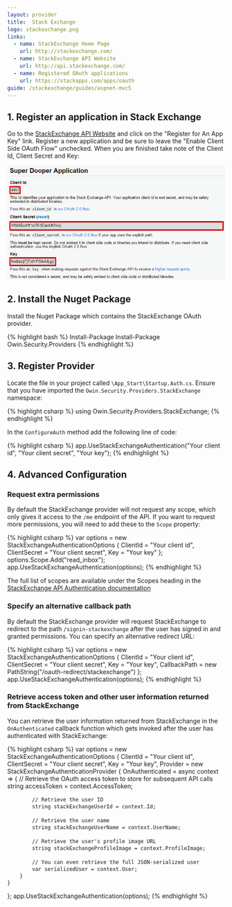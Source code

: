 ```yaml
---
layout: provider
title:  Stack Exchange
logo: stackexchange.png
links:
  - name: StackExchange Home Page
    url: http://stackexchange.com/
  - name: StackExchange API Website
    url: http://api.stackexchange.com/
  - name: Registered OAuth applications
    url: https://stackapps.com/apps/oauth
guide: /stackexchange/guides/aspnet-mvc5
---
```


## 1. Register an application in Stack Exchange

Go to the [StackExchange API Website](http://api.stackexchange.com/) and click on the "Register for An App Key" link. Register a new application and be sure to leave the "Enable Client Side OAuth Flow" unchecked. When you are finished take note of the Client Id, Client Secret and Key:

![](/images/stackexchange-keys.png)

## 2. Install the Nuget Package

Install the Nuget Package which contains the StackExchange OAuth provider.

{% highlight bash %}
Install-Package Install-Package Owin.Security.Providers
{% endhighlight %}

## 3. Register Provider
 
Locate the file in your project called `\App_Start\Startup.Auth.cs`. Ensure that you have imported the `Owin.Security.Providers.StackExchange` namespace:

{% highlight csharp %}
using Owin.Security.Providers.StackExchange;
{% endhighlight %}

In the `ConfigureAuth` method add the following line of code:

{% highlight csharp %}
app.UseStackExchangeAuthentication("Your client id", "Your client secret", "Your key");
{% endhighlight %}

## 4. Advanced Configuration

### Request extra permissions

By default the StackExchange provider will not request any scope, which only gives it access to the `/me` endpoint of the API. If you want to request more permissions, you will need to add these to the `Scope` property:

{% highlight csharp %}
var options = new StackExchangeAuthenticationOptions
{
    ClientId = "Your client id",
    ClientSecret = "Your client secret",
    Key = "Your key"
};
options.Scope.Add("read_inbox");
app.UseStackExchangeAuthentication(options);
{% endhighlight %}

The full list of scopes are available under the Scopes heading in the [StackExchange API Authentication documentation](https://api.stackexchange.com/docs/authentication)

### Specify an alternative callback path

By default the StackExchange provider will request StackExchange to redirect to the path `/signin-stackexchange` after the user has signed in and granted permissions. You can specify an alternative redirect URL:

{% highlight csharp %}
var options = new StackExchangeAuthenticationOptions
{
    ClientId = "Your client id",
    ClientSecret = "Your client secret",
    Key = "Your key",
    CallbackPath = new PathString("/oauth-redirect/stackexchange")
};
app.UseStackExchangeAuthentication(options);
{% endhighlight %}

### Retrieve access token and other user information returned from StackExchange

You can retrieve the user information returned from StackExchange in the `OnAuthenticated` callback function which gets invoked after the user has authenticated with StackExchange:

{% highlight csharp %}
var options = new StackExchangeAuthenticationOptions
{
    ClientId = "Your client id",
    ClientSecret = "Your client secret",
    Key = "Your key",
    Provider = new StackExchangeAuthenticationProvider
    {
        OnAuthenticated = async context =>
        {
            // Retrieve the OAuth access token to store for subsequent API calls
            string accessToken = context.AccessToken;

            // Retrieve the user ID
            string stackExchangeUserId = context.Id;

            // Retrieve the user name
            string stackExchangeUserName = context.UserName;

            // Retrieve the user's profile image URL
            string stackExchangeProfileImage = context.ProfileImage;

            // You can even retrieve the full JSON-serialized user
            var serializedUser = context.User;
        }
    }
};
app.UseStackExchangeAuthentication(options);
{% endhighlight %}
